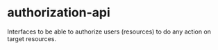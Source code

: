 authorization-api
=================

Interfaces to be able to authorize users (resources) to do any action on target resources.
